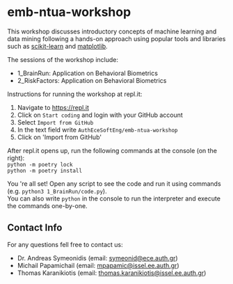 # emb-ntua-workshop

This workshop discusses introductory concepts of machine learning and data mining following a hands-on approach using popular tools and libraries such as [scikit-learn](https://scikit-learn.org/stable) and [matplotlib](https://matplotlib.org).

The sessions of the workshop include:
- 1_BrainRun: Application on Behavioral Biometrics
- 2_RiskFactors: Application on Behavioral Biometrics

Instructions for running the workshop at repl.it:
1. Navigate to https://repl.it
2. Click on `Start coding` and login with your GitHub account
3. Select `Import from GitHub`
4. In the text field write `AuthEceSoftEng/emb-ntua-workshop`
5. Click on 'Import from GitHub'

After repl.it opens up, run the following commands at the console (on the right):  
`python -m poetry lock`  
`python -m poetry install`

You 're all set! Open any script to see the code and run it using commands (e.g. `python3 1_BrainRun/code.py`).  
You can also write `python` in the console to run the interpreter and execute the commands one-by-one.

## Contact Info

For any questions fell free to contact us:

- Dr. Andreas Symeonidis (email: symeonid@ece.auth.gr)
- Michail Papamichail (email: mpapamic@issel.ee.auth.gr)
- Thomas Karanikiotis (email: thomas.karanikiotis@issel.ee.auth.gr)
